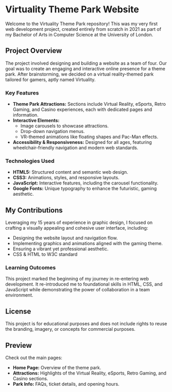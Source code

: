 # Virtuality Theme Park Website
Welcome to the Virtuality Theme Park repository! This was my very first web development project, created entirely from scratch in 2021 as part of my Bachelor of Arts in Computer Science at the University of London.

## Project Overview
The project involved designing and building a website as a team of four. Our goal was to create an engaging and interactive online presence for a theme park. After brainstorming, we decided on a virtual reality-themed park tailored for gamers, aptly named Virtuality.

### Key Features
- **Theme Park Attractions:** Sections include Virtual Reality, eSports, Retro Gaming, and Casino experiences, each with dedicated pages and information.
- **Interactive Elements:**
  - Image carousels to showcase attractions.
  - Drop-down navigation menus.
  - VR-themed animations like floating shapes and Pac-Man effects.
- **Accessibility & Responsiveness:** Designed for all ages, featuring wheelchair-friendly navigation and modern web standards.

### Technologies Used
- **HTML5:** Structured content and semantic web design.
- **CSS3:** Animations, styles, and responsive layouts.
- **JavaScript:** Interactive features, including the carousel functionality.
- **Google Fonts:** Unique typography to enhance the futuristic, gaming aesthetic.

## My Contributions
Leveraging my 15 years of experience in graphic design, I focused on crafting a visually appealing and cohesive user interface, including:

- Designing the website layout and navigation flow.
- Implementing graphics and animations aligned with the gaming theme.
- Ensuring a vibrant yet professional aesthetic.
- CSS & HTML to W3C standard

### Learning Outcomes
This project marked the beginning of my journey in re-entering web development. It re-introduced me to foundational skills in HTML, CSS, and JavaScript while demonstrating the power of collaboration in a team environment.

## License
This project is for educational purposes and does not include rights to reuse the branding, imagery, or concepts for commercial purposes.

## Preview
Check out the main pages:

- **Home Page:** Overview of the theme park.
- **Attractions:** Highlights of the Virtual Reality, eSports, Retro Gaming, and Casino sections.
- **Park Info:** FAQs, ticket details, and opening hours.


